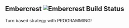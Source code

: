 Embercrest ![Embercrest Build Status](https://circleci.com/gh/fortytw2/embercrest.png?style=shield&circle-token=98fff048115dd3e82f7e22dcb2f75008e5f4c00a)
------

Turn based strategy with PROGRAMMING!
